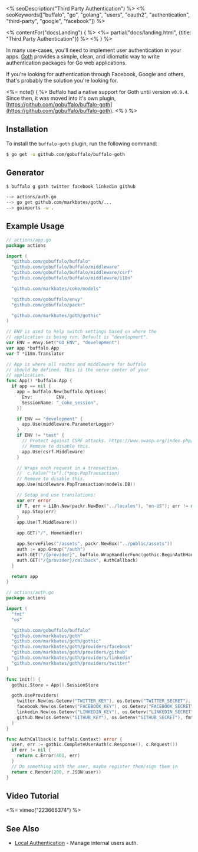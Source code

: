 <% seoDescription("Third Party Authentication") %>
<% seoKeywords(["buffalo", "go", "golang", "users", "oauth2", "authentication", "third-party", "google", "facebook"]) %>

<% contentFor("docsLanding") { %>
  <%= partial("docs/landing.html", {title: "Third Party Authentication"}) %>
<% } %>

In many use-cases, you'll need to implement user authentication in your apps. [Goth](https://github.com/markbates/goth) provides a simple, clean, and idiomatic way to write authentication packages for Go web applications.

If you're looking for authentication through Facebook, Google and others, that's probably the solution you're looking for.

<%= note() { %>
Buffalo had a native support for Goth until version `v0.9.4`. Since then, it was moved into it's own plugin, [https://github.com/gobuffalo/buffalo-goth](https://github.com/gobuffalo/buffalo-goth).
<% } %>

## Installation

To install the `buffalo-goth` plugin, run the following command:

```bash
$ go get -u github.com/gobuffalo/buffalo-goth
```

## Generator
```bash
$ buffalo g goth twitter facebook linkedin github

--> actions/auth.go
--> go get github.com/markbates/goth/...
--> goimports -w .
```

## Example Usage
```go
// actions/app.go
package actions

import (
  "github.com/gobuffalo/buffalo"
  "github.com/gobuffalo/buffalo/middleware"
  "github.com/gobuffalo/buffalo/middleware/csrf"
  "github.com/gobuffalo/buffalo/middleware/i18n"

  "github.com/markbates/coke/models"

  "github.com/gobuffalo/envy"
  "github.com/gobuffalo/packr"

  "github.com/markbates/goth/gothic"
)

// ENV is used to help switch settings based on where the
// application is being run. Default is "development".
var ENV = envy.Get("GO_ENV", "development")
var app *buffalo.App
var T *i18n.Translator

// App is where all routes and middleware for buffalo
// should be defined. This is the nerve center of your
// application.
func App() *buffalo.App {
  if app == nil {
    app = buffalo.New(buffalo.Options{
      Env:         ENV,
      SessionName: "_coke_session",
    })

    if ENV == "development" {
      app.Use(middleware.ParameterLogger)
    }
    if ENV != "test" {
      // Protect against CSRF attacks. https://www.owasp.org/index.php/Cross-Site_Request_Forgery_(CSRF)
      // Remove to disable this.
      app.Use(csrf.Middleware)
    }

    // Wraps each request in a transaction.
    //  c.Value("tx").(*pop.PopTransaction)
    // Remove to disable this.
    app.Use(middleware.PopTransaction(models.DB))

    // Setup and use translations:
    var err error
    if T, err = i18n.New(packr.NewBox("../locales"), "en-US"); err != nil {
      app.Stop(err)
    }
    app.Use(T.Middleware())

    app.GET("/", HomeHandler)

    app.ServeFiles("/assets", packr.NewBox("../public/assets"))
    auth := app.Group("/auth")
    auth.GET("/{provider}", buffalo.WrapHandlerFunc(gothic.BeginAuthHandler))
    auth.GET("/{provider}/callback", AuthCallback)
  }

  return app
}
```

```go
// actions/auth.go
package actions

import (
  "fmt"
  "os"

  "github.com/gobuffalo/buffalo"
  "github.com/markbates/goth"
  "github.com/markbates/goth/gothic"
  "github.com/markbates/goth/providers/facebook"
  "github.com/markbates/goth/providers/github"
  "github.com/markbates/goth/providers/linkedin"
  "github.com/markbates/goth/providers/twitter"
)

func init() {
  gothic.Store = App().SessionStore

  goth.UseProviders(
    twitter.New(os.Getenv("TWITTER_KEY"), os.Getenv("TWITTER_SECRET"), fmt.Sprintf("%s%s", App().Host, "/auth/twitter/callback")),
    facebook.New(os.Getenv("FACEBOOK_KEY"), os.Getenv("FACEBOOK_SECRET"), fmt.Sprintf("%s%s", App().Host, "/auth/facebook/callback")),
    linkedin.New(os.Getenv("LINKEDIN_KEY"), os.Getenv("LINKEDIN_SECRET"), fmt.Sprintf("%s%s", App().Host, "/auth/linkedin/callback")),
    github.New(os.Getenv("GITHUB_KEY"), os.Getenv("GITHUB_SECRET"), fmt.Sprintf("%s%s", App().Host, "/auth/github/callback")),
  )
}

func AuthCallback(c buffalo.Context) error {
  user, err := gothic.CompleteUserAuth(c.Response(), c.Request())
  if err != nil {
    return c.Error(401, err)
  }
  // Do something with the user, maybe register them/sign them in
  return c.Render(200, r.JSON(user))
}
```

## Video Tutorial

<%= vimeo("223666374") %>

## See Also

* [Local Authentication](/en/docs/auth) - Manage internal users auth.